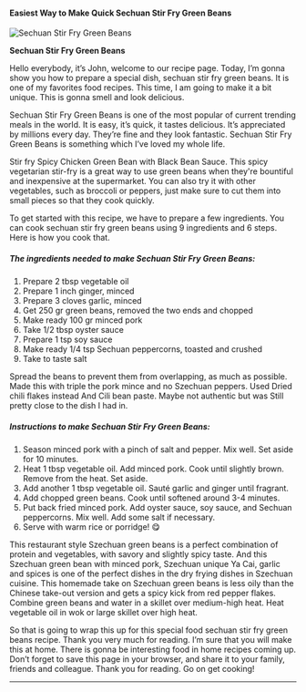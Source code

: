            

#### Easiest Way to Make Quick Sechuan Stir Fry Green Beans

![Sechuan Stir Fry Green Beans](https://img-global.cpcdn.com/recipes/1b36e914d4408d13/751x532cq70/sechuan-stir-fry-green-beans-recipe-main-photo.jpg)

**Sechuan Stir Fry Green Beans**

Hello everybody, it’s John, welcome to our recipe page. Today, I’m gonna show you how to prepare a special dish, sechuan stir fry green beans. It is one of my favorites food recipes. This time, I am going to make it a bit unique. This is gonna smell and look delicious.

Sechuan Stir Fry Green Beans is one of the most popular of current trending meals in the world. It is easy, it’s quick, it tastes delicious. It’s appreciated by millions every day. They’re fine and they look fantastic. Sechuan Stir Fry Green Beans is something which I’ve loved my whole life.

Stir fry Spicy Chicken Green Bean with Black Bean Sauce. This spicy vegetarian stir-fry is a great way to use green beans when they're bountiful and inexpensive at the supermarket. You can also try it with other vegetables, such as broccoli or peppers, just make sure to cut them into small pieces so that they cook quickly.

To get started with this recipe, we have to prepare a few ingredients. You can cook sechuan stir fry green beans using 9 ingredients and 6 steps. Here is how you cook that.

##### The ingredients needed to make Sechuan Stir Fry Green Beans:

1.  Prepare 2 tbsp vegetable oil
2.  Prepare 1 inch ginger, minced
3.  Prepare 3 cloves garlic, minced
4.  Get 250 gr green beans, removed the two ends and chopped
5.  Make ready 100 gr minced pork
6.  Take 1/2 tbsp oyster sauce
7.  Prepare 1 tsp soy sauce
8.  Make ready 1/4 tsp Sechuan peppercorns, toasted and crushed
9.  Take to taste salt

Spread the beans to prevent them from overlapping, as much as possible. Made this with triple the pork mince and no Szechuan peppers. Used Dried chili flakes instead And Cili bean paste. Maybe not authentic but was Still pretty close to the dish I had in.

##### Instructions to make Sechuan Stir Fry Green Beans:

1.  Season minced pork with a pinch of salt and pepper. Mix well. Set aside for 10 minutes.
2.  Heat 1 tbsp vegetable oil. Add minced pork. Cook until slightly brown. Remove from the heat. Set aside.
3.  Add another 1 tbsp vegetable oil. Sauté garlic and ginger until fragrant.
4.  Add chopped green beans. Cook until softened around 3-4 minutes.
5.  Put back fried minced pork. Add oyster sauce, soy sauce, and Sechuan peppercorns. Mix well. Add some salt if necessary.
6.  Serve with warm rice or porridge! 😋

This restaurant style Szechuan green beans is a perfect combination of protein and vegetables, with savory and slightly spicy taste. And this Szechuan green bean with minced pork, Szechuan unique Ya Cai, garlic and spices is one of the perfect dishes in the dry frying dishes in Szechuan cuisine. This homemade take on Szechuan green beans is less oily than the Chinese take-out version and gets a spicy kick from red pepper flakes. Combine green beans and water in a skillet over medium-high heat. Heat vegetable oil in wok or large skillet over high heat.

So that is going to wrap this up for this special food sechuan stir fry green beans recipe. Thank you very much for reading. I’m sure that you will make this at home. There is gonna be interesting food in home recipes coming up. Don’t forget to save this page in your browser, and share it to your family, friends and colleague. Thank you for reading. Go on get cooking!

* * *